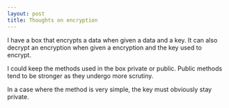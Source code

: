 ```yaml
---
layout: post
title: Thoughts on encryption
---
```

I have a box that encrypts a data when given a data and a key. It can also decrypt an encryption when given a encryption and the key used to encrypt.

I could keep the methods used in the box private or public. Public methods tend to be stronger as they undergo more scrutiny.

In a case where the method is very simple,  the key must obviously stay private.


<!--stackedit_data:
eyJoaXN0b3J5IjpbMTMzNDQ3NjIyMSwtMjAxMzYwMzg5Miw1Mz
Y5OTgzODRdfQ==
-->